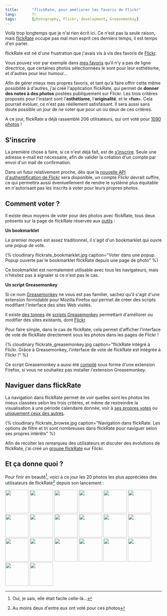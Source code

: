 ```yaml
---
title:      "flickRate, pour améliorer les favoris de Flickr"
lang:       fr
tags:       [photography, Flickr, development, Greasemonkey]
---
```


Voilà trop longtemps que je n'ai rien écrit ici. Ce n'est pas la seule raison, mais [flickRate](http://flickrate.gasteroprod.com/) occupe pas mal mon esprit ces derniers temps, il est temps d'en parler.


flickRate est né d'une frustration que j'avais vis à vis des favoris de [Flickr](https://flickr.com/).

Vous pouvez voir par exemple dans [mes favoris](https://www.flickr.com/photos/nicolas-hoizey/favorites/) qu'il n'y a pas de ligne directrice, que certaines photos sélectionnées le sont pour leur esthétisme, et d'autres pour leur humour…

Afin de gérer mieux mes propres favoris, et tant qu'à faire offrir cette même possibilité à d'autres, j'ai créé l'application flickRate, qui permet de **donner des notes à des photos** postées publiquement sur Flickr. Les trois critères proposés pour l'instant sont l'**esthétisme**, l'**originalité**, et le «**fun**». Cela pourrait évoluer, ce n'est pas réellement satisfaisant. Il sera aussi sans doute possible un jour de ne voter que pour un ou deux de ces critères.

A ce jour, flickRate a déjà rassemblé 206 utilisateurs, qui ont voté pour [1090 photos](http://flickrate.gasteroprod.com/browse.php?nb=32&who=all&when=all&criteria=aesthetics) !

## S'inscrire


La première chose à faire, si ce n'est déjà fait, est de [s'inscrire](http://flickrate.gasteroprod.com/register.php). Seule une adresse e-mail est nécessaire, afin de valider la création d'un compte par envoi d'un mail de confirmation.

Dans un futur relativement proche, dès que la [nouvelle API d'authentification de Flickr](https://flickr.com/services/api/auth.spec.html) sera disponible, un compte Flickr devrait suffire, ce qui permettra aussi éventuellement de rendre le système plus équitable en n'autorisant pas les inscrits à voter pour leurs propres photos.

## Comment voter ?


Il existe deux moyens de voter pour des photos avec flickRate, tous deux présents sur la page de flickRate réservée aux [outils](http://flickrate.gasteroprod.com/tools.php) :

**Un bookmarklet**

Le premier moyen est assez traditionnel, il s'agit d'un bookmarklet qui ouvre une popup de vote.

{% cloudinary flickrate_bookmarklet.jpg caption="Voter dans une popup. Popup ouverte par le bookmarklet flickRate depuis une page de photo" %}


Ce bookmarklet est normalement utilisable avec tous les navigateurs, mais n'hésitez pas à signaler si ce n'est pas le cas.

**Un script Greasemonkey**

Si ce nom [Greasemonkey](http://greasemonkey.mozdev.org/) ne vous est pas familier, sachez qu'il s'agit d'une extension formidable pour Mozilla Firefox qui permet de créer des scripts modifiant l'interface des sites Web visités.

Il existe [des tonnes](http://blogmarks.net/tag/greasemonkey) de [scripts Greasemonkey](http://dunck.us/collab/GreaseMonkeyUserScripts) permettant d'améliorer ou modifier des sites existants, dont [Flickr](http://dunck.us/collab/GreaseMonkeyUserScripts#head-bf3e38f5cf2d4219b5d85be3de046038aa959e0d).

Pour faire simple, dans le cas de flickRate, cela permet d'afficher l'interface de vote de flickRate directement sous les photos dans les pages de Flickr !

{% cloudinary flickrate_greasemonkey.jpg caption="flickRate intégré à Flickr. Grâce à Greasemonkey, l'interface de vote de flickRate est intégrée à Flickr !" %}


Ce script Greasemonkey a aussi été [compilé](http://www.letitblog.com/greasemonkey-compiler/) sous forme d'une extension Firefox, si vous ne souhaitez pas installer l'extension Greasemonkey.

## Naviguer dans flickRate


La navigation dans flickRate permet de voir quelles sont les photos les mieux classées selon les trois critères, et même de restreindre la visualisation à une période calendaire donnée, voir à [ses propres votes](http://flickrate.gasteroprod.com/browse.php?nb=32&who=you&when=all&criteria=aesthetics) ou [uniquement ceux des autres](http://flickrate.gasteroprod.com/browse.php?nb=32&who=others&when=all&criteria=aesthetics).

{% cloudinary flickrate_browse.jpg caption="Navigation dans flickRate. Les options de filtre et tri sont nombreuses dans flickRate pour naviguer selon ses propres intérêts" %}


Afin de récolter les remarques des utilisateurs et discuter des évolutions de flickRate, j'ai créé un [groupe flickRate](https://www.flickr.com/groups/flickrate/) sur Flickr.

## Et ça donne quoi ?


Pour finir en beauté[^t1], voici à ce jour les 20 photos les plus appréciées des utilisateurs de flickRate[^t2] depuis son lancement :

<a href="https://www.flickr.com/photos/84796723@N00/1558605/" title="longtail on the beach, by dogsbody"><img src="http://photos2.flickr.com/1558605_af64edfa42_s.jpg" width="75" height="75" /></a>
<a href="https://www.flickr.com/photos/47689490@N00/11757131/" title="Lucy In The Sky With Diamonds, by noqontrol"><img src="http://photos6.flickr.com/11757131_c7e7c32baf_s.jpg" width="75" height="75" /></a>
<a href="https://www.flickr.com/photos/64235932@N00/13512288/" title="Under Rain, by Foad 2Fun"><img src="https://photos10.flickr.com/13512288_f9a2dd2e78_s.jpg" width="75" height="75" /></a>
<a href="https://www.flickr.com/photos/38608514@N00/13466833/" title="L&apos;intÃ©rieur de la basilique de Lisieux, by Nicolas Hoizey"><img src="https://photos11.flickr.com/13466833_cf31714fa7_s.jpg" width="75" height="75" /></a>
<a href="https://www.flickr.com/photos/59171457@N00/13251523/" title="IMG_1973, by conceptDawg"><img src="https://photos11.flickr.com/13251523_75cfb52b06_s.jpg" width="75" height="75" /></a>
<a href="https://www.flickr.com/photos/43671131372@N01/4271300/" title="Wolf Moon, by notraces"><img src="http://photos4.flickr.com/4271300_9fc9235f4e_s.jpg" width="75" height="75" /></a>
<a href="https://www.flickr.com/photos/49503111054@N01/9887123/" title="sun, by lil aNNa"><img src="http://photos5.flickr.com/9887123_8005cb4929_s.jpg" width="75" height="75" /></a>
<a href="https://www.flickr.com/photos/11823401@N00/11668682/" title="Curve 70, by Crinity"><img src="https://photos10.flickr.com/11668682_f9af877357_s.jpg" width="75" height="75" /></a>
<a href="https://www.flickr.com/photos/15297893@N00/5762084/" title="Winter in spring #2, by solea"><img src="http://photos6.flickr.com/5762084_496b9624bf_s.jpg" width="75" height="75" /></a>
<a href="https://www.flickr.com/photos/80866212@N00/9185047/" title="China Image 0039, by Jackson Lee"><img src="http://photos4.flickr.com/9185047_be635d551a_s.jpg" width="75" height="75" /></a>
<a href="https://www.flickr.com/photos/66812927@N00/8109304/" title="Asaf-ud-Daula&apos;s Imambara, by madviks"><img src="http://photos6.flickr.com/8109304_d03036bac0_s.jpg" width="75" height="75" /></a>
<a href="https://www.flickr.com/photos/35277602@N00/1290277/" title="Chevrons, by BombDog"><img src="http://photos2.flickr.com/1290277_172122f428_s.jpg" width="75" height="75" /></a>
<a href="https://www.flickr.com/photos/15264742@N00/4594639/" title="Fusca, by Josa Jr"><img src="http://photos3.flickr.com/4594639_7d92a87b69_s.jpg" width="75" height="75" /></a>
<a href="https://www.flickr.com/photos/89826592@N00/14295396/" title="Let the light shine, by Mark, The"><img src="https://photos14.flickr.com/14295396_b1982fbf29_s.jpg" width="75" height="75" /></a>
<a href="https://www.flickr.com/photos/38608514@N00/3057330/" title="Le TrÃ©port, Normandie, France, by Nicolas Hoizey"><img src="https://photos1.flickr.com/3057330_e284624052_s.jpg" width="75" height="75" /></a>
<a href="https://www.flickr.com/photos/74813207@N00/20717912/" title="La Jolla Shores #06, by mutbka"><img src="https://photos16.flickr.com/20717912_0eda5882a1_s.jpg" width="75" height="75" /></a>
<a href="https://www.flickr.com/photos/43671131372@N01/19602128/" title="Moon on Ice, by notraces"><img src="https://photos14.flickr.com/19602128_ce8843acbd_s.jpg" width="75" height="75" /></a>
<a href="https://www.flickr.com/photos/43671131372@N01/20275216/" title="Look to the Sky, by notraces"><img src="https://photos17.flickr.com/20275216_e9a6dc096c_s.jpg" width="75" height="75" /></a>
<a href="https://www.flickr.com/photos/92362770@N00/20233031/" title="2002-202A, by aquanerds"><img src="https://photos17.flickr.com/20233031_41fa2f9a79_s.jpg" width="75" height="75" /></a>
<a href="https://www.flickr.com/photos/92362770@N00/20039694/" title="2000-032A, by aquanerds"><img src="https://photos15.flickr.com/20039694_81b5500cb5_s.jpg" width="75" height="75" /></a>


[^t1]: Oui, je sais, elle était facile celle-là…

[^t2]: Au moins deux d'entre eux ont voté pour ces photos
